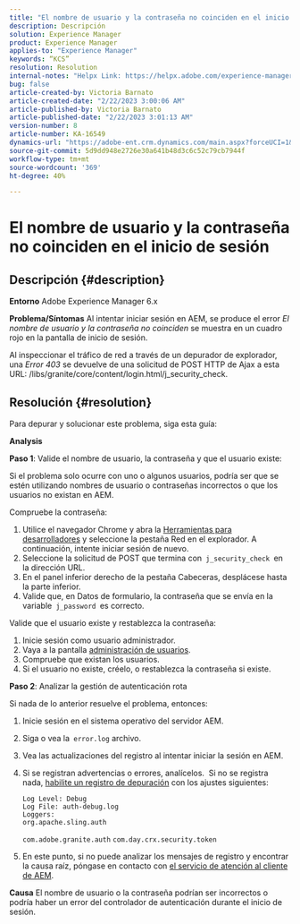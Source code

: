 ```yaml
---
title: "El nombre de usuario y la contraseña no coinciden en el inicio de sesión"
description: Descripción
solution: Experience Manager
product: Experience Manager
applies-to: "Experience Manager"
keywords: “KCS”
resolution: Resolution
internal-notes: "Helpx Link: https://helpx.adobe.com/experience-manager/kb/user-name-and-password-do-not-match-on-login.html"
bug: false
article-created-by: Victoria Barnato
article-created-date: "2/22/2023 3:00:06 AM"
article-published-by: Victoria Barnato
article-published-date: "2/22/2023 3:01:13 AM"
version-number: 8
article-number: KA-16549
dynamics-url: "https://adobe-ent.crm.dynamics.com/main.aspx?forceUCI=1&pagetype=entityrecord&etn=knowledgearticle&id=6049f9fc-5cb2-ed11-83fe-6045bd0067ea"
source-git-commit: 5d9dd948e2726e30a641b48d3c6c52c79cb7944f
workflow-type: tm+mt
source-wordcount: '369'
ht-degree: 40%

---
```


# El nombre de usuario y la contraseña no coinciden en el inicio de sesión

## Descripción {#description}

<b>Entorno</b>
Adobe Experience Manager 6.x


<b>Problema/Síntomas</b>
Al intentar iniciar sesión en AEM, se produce el error *El nombre de usuario y la contraseña no coinciden* se muestra en un cuadro rojo en la pantalla de inicio de sesión.

Al inspeccionar el tráfico de red a través de un depurador de explorador, una *Error 403* se devuelve de una solicitud de POST HTTP de Ajax a esta URL: /libs/granite/core/content/login.html/j_security_check.


## Resolución {#resolution}


Para depurar y solucionar este problema, siga esta guía:

<b>Analysis</b>

<b>Paso 1</b>: Valide el nombre de usuario, la contraseña y que el usuario existe:

Si el problema solo ocurre con uno o algunos usuarios, podría ser que se estén utilizando nombres de usuario o contraseñas incorrectos o que los usuarios no existan en AEM.

Compruebe la contraseña:

1. Utilice el navegador Chrome y abra la [Herramientas para desarrolladores](https://developer.chrome.com/devtools) y seleccione la pestaña Red en el explorador. A continuación, intente iniciar sesión de nuevo.
2. Seleccione la solicitud de POST que termina con` j_security_check `en la dirección URL.
3. En el panel inferior derecho de la pestaña Cabeceras, desplácese hasta la parte inferior.
4. Valide que, en Datos de formulario, la contraseña que se envía en la variable` j_password `es correcto.


Valide que el usuario existe y restablezca la contraseña:

1. Inicie sesión como usuario administrador.
2. Vaya a la pantalla [administración de usuarios](https://docs.adobe.com/content/help/es/experience-manager-65/administering/home.html?topic=/experience-manager/6-5/sites/administering/morehelp/security.ug.js).
3. Compruebe que existan los usuarios.
4. Si el usuario no existe, créelo, o restablezca la contraseña si existe.


<b>Paso 2</b>: Analizar la gestión de autenticación rota

Si nada de lo anterior resuelve el problema, entonces:

1. Inicie sesión en el sistema operativo del servidor AEM.
2. Siga o vea la` error.log` archivo.
3. Vea las actualizaciones del registro al intentar iniciar la sesión en AEM.
4. Si se registran advertencias o errores, analícelos.  Si no se registra nada, [habilite un registro de depuración](https://experienceleague.adobe.com/docs/experience-manager-65/deploying/configuring/configure-logging.html) con los ajustes siguientes:


   ```
   Log Level: Debug
   Log File: auth-debug.log
   Loggers:
   org.apache.sling.auth
   ```


   `com.adobe.granite.auth`
   `com.day.crx.security.token`
5. En este punto, si no puede analizar los mensajes de registro y encontrar la causa raíz, póngase en contacto con [el servicio de atención al cliente de AEM](https://experienceleague.adobe.com/?support-solution=Experience+Manager&amp;lang=es#support).



<b>Causa</b>
El nombre de usuario o la contraseña podrían ser incorrectos o podría haber un error del controlador de autenticación durante el inicio de sesión.


